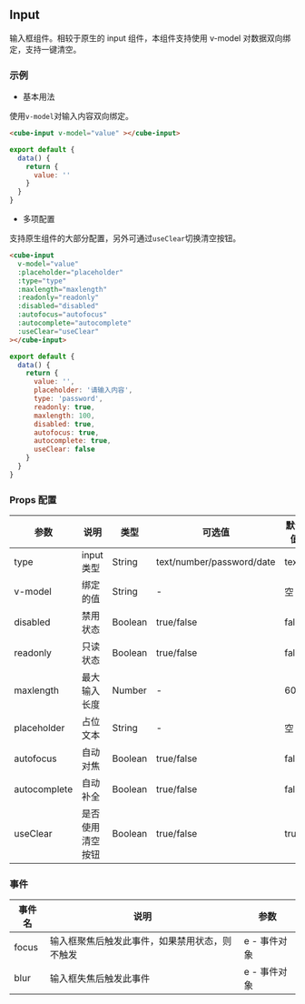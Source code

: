 ## Input

输入框组件。相较于原生的 input 组件，本组件支持使用 v-model 对数据双向绑定，支持一键清空。

### 示例

- 基本用法

使用`v-model`对输入内容双向绑定。

```html
<cube-input v-model="value" ></cube-input>
```

```javascript
export default {
  data() {
    return {
      value: ''
    }
  }
}
```

- 多项配置

支持原生组件的大部分配置，另外可通过`useClear`切换清空按钮。

```html
<cube-input
  v-model="value"
  :placeholder="placeholder"
  :type="type"
  :maxlength="maxlength"
  :readonly="readonly"
  :disabled="disabled"
  :autofocus="autofocus"
  :autocomplete="autocomplete"
  :useClear="useClear"
></cube-input>
```

```javascript
export default {
  data() {
    return {
      value: '',
      placeholder: '请输入内容',
      type: 'password',
      readonly: true,
      maxlength: 100,
      disabled: true,
      autofocus: true,
      autocomplete: true,
      useClear: false
    }
  }
}
```

### Props 配置

| 参数 | 说明 | 类型 | 可选值 | 默认值 |
| - | - | - | - | - |
| type | input类型 | String | text/number/password/date | text |
| v-model | 绑定的值 | String | - | 空 |
| disabled | 禁用状态 | Boolean | true/false | false |
| readonly | 只读状态 | Boolean | true/false | false |
| maxlength | 最大输入长度 | Number | - | 60 |
| placeholder | 占位文本 | String | - | 空 |
| autofocus | 自动对焦 | Boolean | true/false | false |
| autocomplete | 自动补全 | Boolean | true/false | false |
| useClear | 是否使用清空按钮 | Boolean | true/false | true |

### 事件

| 事件名 | 说明 | 参数 |
| - | - | - |
| focus | 输入框聚焦后触发此事件，如果禁用状态，则不触发 | e - 事件对象 |
| blur | 输入框失焦后触发此事件 | e - 事件对象 |
